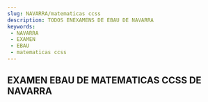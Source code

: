```yaml
---
slug: NAVARRA/matematicas ccss
description: TODOS ENEXAMENS DE EBAU DE NAVARRA
keywords:
 - NAVARRA
 - EXAMEN
 - EBAU
 - matematicas ccss
---
```

## EXAMEN EBAU DE MATEMATICAS CCSS DE NAVARRA
